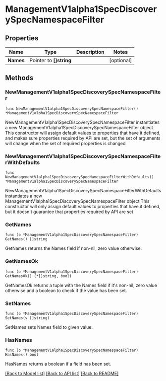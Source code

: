 # ManagementV1alpha1SpecDiscoverySpecNamespaceFilter

## Properties

Name | Type | Description | Notes
------------ | ------------- | ------------- | -------------
**Names** | Pointer to **[]string** |  | [optional] 

## Methods

### NewManagementV1alpha1SpecDiscoverySpecNamespaceFilter

`func NewManagementV1alpha1SpecDiscoverySpecNamespaceFilter() *ManagementV1alpha1SpecDiscoverySpecNamespaceFilter`

NewManagementV1alpha1SpecDiscoverySpecNamespaceFilter instantiates a new ManagementV1alpha1SpecDiscoverySpecNamespaceFilter object
This constructor will assign default values to properties that have it defined,
and makes sure properties required by API are set, but the set of arguments
will change when the set of required properties is changed

### NewManagementV1alpha1SpecDiscoverySpecNamespaceFilterWithDefaults

`func NewManagementV1alpha1SpecDiscoverySpecNamespaceFilterWithDefaults() *ManagementV1alpha1SpecDiscoverySpecNamespaceFilter`

NewManagementV1alpha1SpecDiscoverySpecNamespaceFilterWithDefaults instantiates a new ManagementV1alpha1SpecDiscoverySpecNamespaceFilter object
This constructor will only assign default values to properties that have it defined,
but it doesn't guarantee that properties required by API are set

### GetNames

`func (o *ManagementV1alpha1SpecDiscoverySpecNamespaceFilter) GetNames() []string`

GetNames returns the Names field if non-nil, zero value otherwise.

### GetNamesOk

`func (o *ManagementV1alpha1SpecDiscoverySpecNamespaceFilter) GetNamesOk() (*[]string, bool)`

GetNamesOk returns a tuple with the Names field if it's non-nil, zero value otherwise
and a boolean to check if the value has been set.

### SetNames

`func (o *ManagementV1alpha1SpecDiscoverySpecNamespaceFilter) SetNames(v []string)`

SetNames sets Names field to given value.

### HasNames

`func (o *ManagementV1alpha1SpecDiscoverySpecNamespaceFilter) HasNames() bool`

HasNames returns a boolean if a field has been set.


[[Back to Model list]](../README.md#documentation-for-models) [[Back to API list]](../README.md#documentation-for-api-endpoints) [[Back to README]](../README.md)


